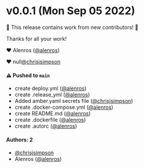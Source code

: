 # v0.0.1 (Mon Sep 05 2022)

:tada: This release contains work from new contributors! :tada:

Thanks for all your work!

:heart: Alenros ([@alenros](https://github.com/alenros))

:heart: null[@chrisjsimpson](https://github.com/chrisjsimpson)

#### ⚠️ Pushed to `main`

- create deploy.yml ([@alenros](https://github.com/alenros))
- create .release_yml ([@alenros](https://github.com/alenros))
- Added amber.yaml secrets file ([@chrisjsimpson](https://github.com/chrisjsimpson))
- create .docker-compose.yml ([@alenros](https://github.com/alenros))
- create README.md ([@alenros](https://github.com/alenros))
- create .dockerfile ([@alenros](https://github.com/alenros))
- create .autorc ([@alenros](https://github.com/alenros))

#### Authors: 2

- [@chrisjsimpson](https://github.com/chrisjsimpson)
- Alenros ([@alenros](https://github.com/alenros))
